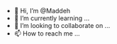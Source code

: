 - 👋 Hi, I’m @Maddeh
- 🌱 I’m currently learning ...
- 💞️ I’m looking to collaborate on ...
- 📫 How to reach me ...

<!---
Maddehh11/Maddehh11 is a ✨ special ✨ repository because its `README.md` (this file) appears on your GitHub profile.
You can click the Preview link to take a look at your changes.
--->

